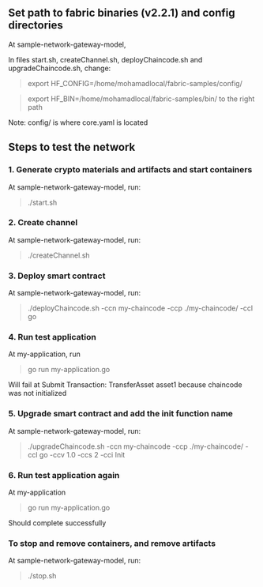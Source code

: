 ## Set path to fabric binaries (v2.2.1) and config directories
At sample-network-gateway-model, 

In files start.sh, createChannel.sh, deployChaincode.sh and upgradeChaincode.sh, change:
> export HF_CONFIG=/home/mohamadlocal/fabric-samples/config/

> export HF_BIN=/home/mohamadlocal/fabric-samples/bin/
to the right path

Note: config/ is where core.yaml is located

## Steps to test the network

### 1. Generate crypto materials and artifacts and start containers
At sample-network-gateway-model, run:

> ./start.sh

### 2. Create channel
At sample-network-gateway-model, run:

> ./createChannel.sh

### 3. Deploy smart contract
At sample-network-gateway-model, run:
> ./deployChaincode.sh -ccn my-chaincode -ccp ./my-chaincode/ -ccl go

### 4. Run test application 
At my-application, run
> go run my-application.go

Will fail at Submit Transaction: TransferAsset asset1
because chaincode was not initialized

### 5. Upgrade smart contract and add the init function name
At sample-network-gateway-model, run:
> ./upgradeChaincode.sh -ccn my-chaincode -ccp ./my-chaincode/ -ccl go -ccv 1.0 -ccs 2 -cci Init

### 6. Run test application again
At my-application

> go run my-application.go

Should complete successfully


### To stop and remove containers, and remove artifacts
At sample-network-gateway-model, run:
> ./stop.sh